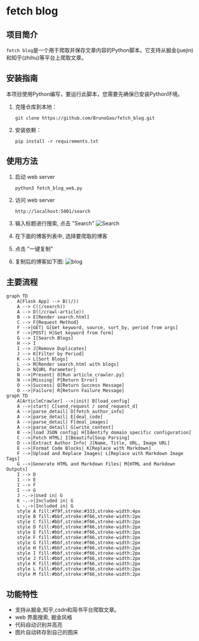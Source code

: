 # fetch blog

## 项目简介

`fetch blog`是一个用于爬取并保存文章内容的Python脚本。它支持从掘金(juejin)和知乎(zhihu)等平台上爬取文章。

## 安装指南

本项目使用Python编写，要运行此脚本，您需要先确保已安装Python环境。

1. 克隆仓库到本地：

   ```
   git clone https://github.com/BrunoGao/fetch_blog.git
   ```

2. 安装依赖：

   ```
   pip install -r requirements.txt
   ```

## 使用方法

1. 启动 web server

   ```
   python3 fetch_blog_web.py
   ```

2. 访问 web server

   ```
   http://localhost:5001/search
   ```

3. 输入标题进行搜索, 点击 "Search" 
   ![Search](https://heguang-tech-1300607181.cos.ap-shanghai.myqcloud.com/uPic/image.png)

4. 在下面的博客列表中, 选择要爬取的博客

5. 点击 "一键复制" 

6. 复制后的博客如下图:
   ![blog](https://heguang-tech-1300607181.cos.ap-shanghai.myqcloud.com/uPic/image-1.png)

## 主要流程

```mermaid
graph TD
    A[Flask App] --> B((/))
    A --> C((/search))
    A --> D((/crawl-article))
    B --> E[Render search.html]
    C --> F{Request Method}
    F -->|GET| G[Get keyword, source, sort_by, period from args]
    F -->|POST| H[Get keyword from form]
    G --> I[Search Blogs]
    H --> I
    I --> J[Remove Duplicates]
    J --> K[Filter by Period]
    K --> L[Sort Blogs]
    L --> M[Render search.html with blogs]
    D --> N{URL Parameter}
    N -->|Present| O[Run article_crawler.py]
    N -->|Missing| P[Return Error]
    O -->|Success| Q[Return Success Message]
    O -->|Failure| R[Return Failure Message]
graph TD
    A[ArticleCrawler] -->|init| B[load_config]
    A -->|start| C[send_request / send_request_d]
    A -->|parse_detail| D[fetch_author_info]
    A -->|parse_detail| E[deal_code]
    A -->|parse_detail| F[deal_images]
    A -->|parse_detail| G[write_content]
    B -->|load JSON config| H[Identify domain specific configuration]
    C -->|Fetch HTML| I[BeautifulSoup Parsing]
    D -->|Extract Author Info| J[Name, Title, URL, Image URL]
    E -->|Format Code Blocks| K[Replace with Markdown]
    F -->|Upload and Replace Images| L[Replace with Markdown Image Tags]
    G -->|Generate HTML and Markdown Files| M[HTML and Markdown Outputs]
    I --> D
    I --> E
    I --> F
    I --> G
    J -.->|Used in| G
    K -.->|Included in| G
    L -.->|Included in| G
    style A fill:#f9f,stroke:#333,stroke-width:4px
    style B fill:#bbf,stroke:#f66,stroke-width:2px
    style C fill:#bbf,stroke:#f66,stroke-width:2px
    style D fill:#bbf,stroke:#f66,stroke-width:2px
    style E fill:#bbf,stroke:#f66,stroke-width:2px
    style F fill:#bbf,stroke:#f66,stroke-width:2px
    style G fill:#bbf,stroke:#f66,stroke-width:2px
    style H fill:#bbf,stroke:#f66,stroke-width:2px
    style I fill:#bbf,stroke:#f66,stroke-width:2px
    style J fill:#bbf,stroke:#f66,stroke-width:2px
    style K fill:#bbf,stroke:#f66,stroke-width:2px
    style L fill:#bbf,stroke:#f66,stroke-width:2px
    style M fill:#bbf,stroke:#f66,stroke-width:2px
```

## 功能特性

- 支持从掘金,知乎,csdn和简书平台爬取文章。
- web 界面搜索, 掘金风格
- 代码自动识别并高亮
- 图片自动转存到自己的图床